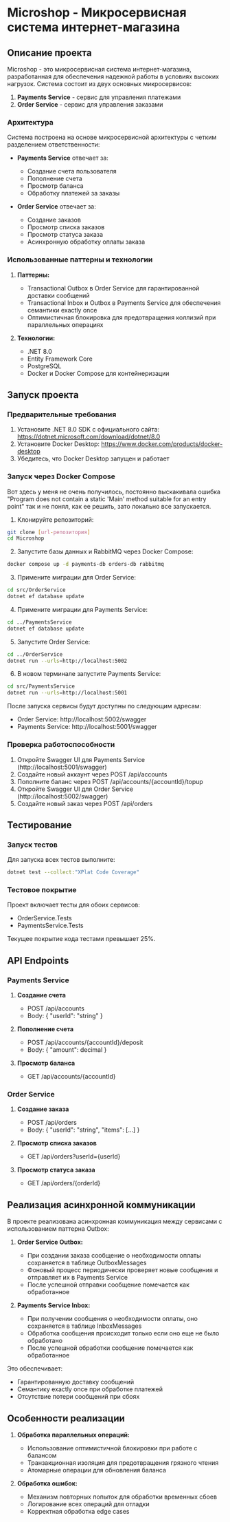 # Microshop - Микросервисная система интернет-магазина

## Описание проекта

Microshop - это микросервисная система интернет-магазина, разработанная для обеспечения надежной работы в условиях высоких нагрузок. Система состоит из двух основных микросервисов:

1. **Payments Service** - сервис для управления платежами
2. **Order Service** - сервис для управления заказами

### Архитектура

Система построена на основе микросервисной архитектуры с четким разделением ответственности:

- **Payments Service** отвечает за:
  - Создание счета пользователя
  - Пополнение счета
  - Просмотр баланса
  - Обработку платежей за заказы

- **Order Service** отвечает за:
  - Создание заказов
  - Просмотр списка заказов
  - Просмотр статуса заказа
  - Асинхронную обработку оплаты заказа

### Использованные паттерны и технологии

1. **Паттерны:**
   - Transactional Outbox в Order Service для гарантированной доставки сообщений
   - Transactional Inbox и Outbox в Payments Service для обеспечения семантики exactly once
   - Оптимистичная блокировка для предотвращения коллизий при параллельных операциях

2. **Технологии:**
   - .NET 8.0
   - Entity Framework Core
   - PostgreSQL
   - Docker и Docker Compose для контейнеризации

## Запуск проекта

### Предварительные требования

1. Установите .NET 8.0 SDK с официального сайта: https://dotnet.microsoft.com/download/dotnet/8.0
2. Установите Docker Desktop: https://www.docker.com/products/docker-desktop
3. Убедитесь, что Docker Desktop запущен и работает

### Запуск через Docker Compose

Вот здесь у меня не очень получилось, постоянно выскакивала ошибка "Program does not contain a static 'Main' method suitable for an entry point" так и не понял, как ее решить, зато локально все запускается.

1. Клонируйте репозиторий:
```bash
git clone [url-репозитория]
cd Microshop
```

2. Запустите базы данных и RabbitMQ через Docker Compose:
```bash
docker compose up -d payments-db orders-db rabbitmq
```

3. Примените миграции для Order Service:
```bash
cd src/OrderService
dotnet ef database update
```

4. Примените миграции для Payments Service:
```bash
cd ../PaymentsService
dotnet ef database update
```

5. Запустите Order Service:
```bash
cd ../OrderService
dotnet run --urls=http://localhost:5002
```

6. В новом терминале запустите Payments Service:
```bash
cd src/PaymentsService
dotnet run --urls=http://localhost:5001
```

После запуска сервисы будут доступны по следующим адресам:
- Order Service: http://localhost:5002/swagger
- Payments Service: http://localhost:5001/swagger

### Проверка работоспособности

1. Откройте Swagger UI для Payments Service (http://localhost:5001/swagger)
2. Создайте новый аккаунт через POST /api/accounts
3. Пополните баланс через POST /api/accounts/{accountId}/topup
4. Откройте Swagger UI для Order Service (http://localhost:5002/swagger)
5. Создайте новый заказ через POST /api/orders

## Тестирование

### Запуск тестов

Для запуска всех тестов выполните:
```bash
dotnet test --collect:"XPlat Code Coverage"
```

### Тестовое покрытие

Проект включает тесты для обоих сервисов:
- OrderService.Tests
- PaymentsService.Tests

Текущее покрытие кода тестами превышает 25%.

## API Endpoints

### Payments Service

1. **Создание счета**
   - POST /api/accounts
   - Body: { "userId": "string" }

2. **Пополнение счета**
   - POST /api/accounts/{accountId}/deposit
   - Body: { "amount": decimal }

3. **Просмотр баланса**
   - GET /api/accounts/{accountId}

### Order Service

1. **Создание заказа**
   - POST /api/orders
   - Body: { "userId": "string", "items": [...] }

2. **Просмотр списка заказов**
   - GET /api/orders?userId={userId}

3. **Просмотр статуса заказа**
   - GET /api/orders/{orderId}

## Реализация асинхронной коммуникации

В проекте реализована асинхронная коммуникация между сервисами с использованием паттерна Outbox:

1. **Order Service Outbox:**
   - При создании заказа сообщение о необходимости оплаты сохраняется в таблице OutboxMessages
   - Фоновый процесс периодически проверяет новые сообщения и отправляет их в Payments Service
   - После успешной отправки сообщение помечается как обработанное

2. **Payments Service Inbox:**
   - При получении сообщения о необходимости оплаты, оно сохраняется в таблице InboxMessages
   - Обработка сообщения происходит только если оно еще не было обработано
   - После успешной обработки сообщение помечается как обработанное

Это обеспечивает:
- Гарантированную доставку сообщений
- Семантику exactly once при обработке платежей
- Отсутствие потери сообщений при сбоях

## Особенности реализации

1. **Обработка параллельных операций:**
   - Использование оптимистичной блокировки при работе с балансом
   - Транзакционная изоляция для предотвращения грязного чтения
   - Атомарные операции для обновления баланса

2. **Обработка ошибок:**
   - Механизм повторных попыток для обработки временных сбоев
   - Логирование всех операций для отладки
   - Корректная обработка edge cases
